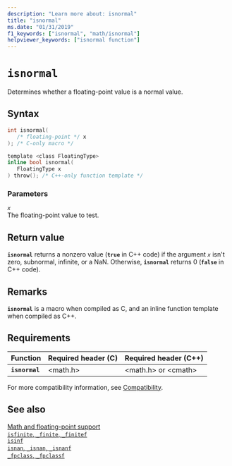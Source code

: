 ```yaml
---
description: "Learn more about: isnormal"
title: "isnormal"
ms.date: "01/31/2019"
f1_keywords: ["isnormal", "math/isnormal"]
helpviewer_keywords: ["isnormal function"]
---
```

# `isnormal`

Determines whether a floating-point value is a normal value.

## Syntax

```C
int isnormal(
   /* floating-point */ x
); /* C-only macro */

template <class FloatingType>
inline bool isnormal(
   FloatingType x
) throw(); /* C++-only function template */
```

### Parameters

*`x`*\
The floating-point value to test.

## Return value

**`isnormal`** returns a nonzero value (**`true`** in C++ code) if the argument *`x`* isn't zero, subnormal, infinite, or a NaN. Otherwise, **`isnormal`** returns 0 (**`false`** in C++ code).

## Remarks

**`isnormal`** is a macro when compiled as C, and an inline function template when compiled as C++.

## Requirements

|Function|Required header (C)|Required header (C++)|
|--------------|---------------------------|-------------------------------|
|**`isnormal`**|\<math.h>|\<math.h> or \<cmath>|

For more compatibility information, see [Compatibility](../compatibility.md).

## See also

[Math and floating-point support](../floating-point-support.md)\
[`isfinite`, `_finite`, `_finitef`](finite-finitef.md)\
[`isinf`](isinf.md)\
[`isnan`, `_isnan`, `_isnanf`](isnan-isnan-isnanf.md)\
[`_fpclass`, `_fpclassf`](fpclass-fpclassf.md)
